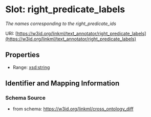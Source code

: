 # Slot: right_predicate_labels
_The names corresponding to the right_predicate_ids_


URI: [https://w3id.org/linkml/text_annotator/right_predicate_labels](https://w3id.org/linkml/text_annotator/right_predicate_labels)



<!-- no inheritance hierarchy -->


## Properties

 * Range: [xsd:string](http://www.w3.org/2001/XMLSchema#string)



## Identifier and Mapping Information







### Schema Source


* from schema: https://w3id.org/linkml/cross_ontology_diff



